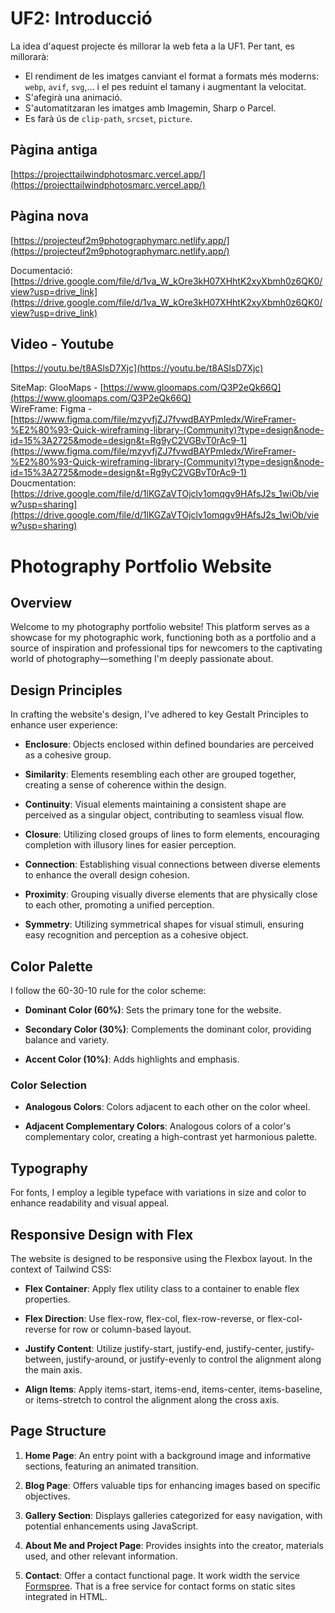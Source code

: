 # UF2: Introducció

La idea d'aquest projecte és millorar la web feta a la UF1. Per tant, es millorarà:

- El rendiment de les imatges canviant el format a formats més moderns: `webp`, `avif`, `svg`,... i el pes reduint el tamany i augmentant la velocitat.
- S'afegirà una animació.
- S'automatitzaran les imatges amb Imagemin, Sharp o Parcel.
- Es farà ús de `clip-path`, `srcset`, `picture`.

## Pàgina antiga
[https://projecttailwindphotosmarc.vercel.app/](https://projecttailwindphotosmarc.vercel.app/)

## Pàgina nova
[https://projecteuf2m9photographymarc.netlify.app/](https://projecteuf2m9photographymarc.netlify.app/)

Documentació: [https://drive.google.com/file/d/1va_W_kOre3kH07XHhtK2xyXbmh0z6QK0/view?usp=drive_link](https://drive.google.com/file/d/1va_W_kOre3kH07XHhtK2xyXbmh0z6QK0/view?usp=drive_link)

## Video - Youtube
[https://youtu.be/t8ASlsD7Xjc](https://youtu.be/t8ASlsD7Xjc)

SiteMap: GlooMaps - [https://www.gloomaps.com/Q3P2eQk66Q](https://www.gloomaps.com/Q3P2eQk66Q)  
WireFrame: Figma - [https://www.figma.com/file/mzyvfjZJ7fvwdBAYPmIedx/WireFramer-%E2%80%93-Quick-wireframing-library-(Community)?type=design&node-id=15%3A2725&mode=design&t=Rg9yC2VGBvT0rAc9-1](https://www.figma.com/file/mzyvfjZJ7fvwdBAYPmIedx/WireFramer-%E2%80%93-Quick-wireframing-library-(Community)?type=design&node-id=15%3A2725&mode=design&t=Rg9yC2VGBvT0rAc9-1)  
Doucmentation: [https://drive.google.com/file/d/1lKGZaVTOjclv1omqgv9HAfsJ2s_1wiOb/view?usp=sharing](https://drive.google.com/file/d/1lKGZaVTOjclv1omqgv9HAfsJ2s_1wiOb/view?usp=sharing)

# Photography Portfolio Website

## Overview

Welcome to my photography portfolio website! This platform serves as a showcase for my photographic work, functioning both as a portfolio and a source of inspiration and professional tips for newcomers to the captivating world of photography—something I'm deeply passionate about.

## Design Principles

In crafting the website's design, I've adhered to key Gestalt Principles to enhance user experience:

- **Enclosure**: Objects enclosed within defined boundaries are perceived as a cohesive group.
  
- **Similarity**: Elements resembling each other are grouped together, creating a sense of coherence within the design.
  
- **Continuity**: Visual elements maintaining a consistent shape are perceived as a singular object, contributing to seamless visual flow.
  
- **Closure**: Utilizing closed groups of lines to form elements, encouraging completion with illusory lines for easier perception.
  
- **Connection**: Establishing visual connections between diverse elements to enhance the overall design cohesion.
  
- **Proximity**: Grouping visually diverse elements that are physically close to each other, promoting a unified perception.
  
- **Symmetry**: Utilizing symmetrical shapes for visual stimuli, ensuring easy recognition and perception as a cohesive object.

## Color Palette

I follow the 60-30-10 rule for the color scheme:

- **Dominant Color (60%)**: Sets the primary tone for the website.
  
- **Secondary Color (30%)**: Complements the dominant color, providing balance and variety.
  
- **Accent Color (10%)**: Adds highlights and emphasis.

### Color Selection

- **Analogous Colors**: Colors adjacent to each other on the color wheel.
  
- **Adjacent Complementary Colors**: Analogous colors of a color's complementary color, creating a high-contrast yet harmonious palette.

## Typography

For fonts, I employ a legible typeface with variations in size and color to enhance readability and visual appeal.

## Responsive Design with Flex
The website is designed to be responsive using the Flexbox layout. In the context of Tailwind CSS:

- **Flex Container**: Apply flex utility class to a container to enable flex properties.

- **Flex Direction**: Use flex-row, flex-col, flex-row-reverse, or flex-col-reverse for row or column-based layout.

- **Justify Content**: Utilize justify-start, justify-end, justify-center, justify-between, justify-around, or justify-evenly to control the alignment along the main axis.

- **Align Items**: Apply items-start, items-end, items-center, items-baseline, or items-stretch to control the alignment along the cross axis.

## Page Structure

1. **Home Page**: An entry point with a background image and informative sections, featuring an animated transition.

2. **Blog Page**: Offers valuable tips for enhancing images based on specific objectives.

3. **Gallery Section**: Displays galleries categorized for easy navigation, with potential enhancements using JavaScript.

4. **About Me and Project Page**: Provides insights into the creator, materials used, and other relevant information.

5. **Contact**: Offer a contact functional page. It work width the service [Formspree](https://formspree.io/). That is a free service for contact forms on static sites integrated in HTML.
